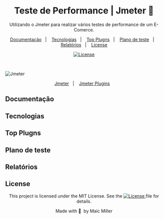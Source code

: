 
<div align="center">
  
# Teste de Performance | Jmeter 🦋
  
Utilizando o Jmeter para realizar vários testes de performance de um E-Comerce.
  
</div>
  
  <p align="center">
  <a href="#Documentação">Documentação</a>&nbsp;&nbsp;&nbsp;|&nbsp;&nbsp;&nbsp;
  <a href="#Tecnologias">Tecnologias</a>&nbsp;&nbsp;&nbsp;|&nbsp;&nbsp;&nbsp;
  <a href="#Tecnologias">Top Plugns</a>&nbsp;&nbsp;&nbsp;|&nbsp;&nbsp;&nbsp;
  <a href="#Plano-de-teste">Plano de teste</a>&nbsp;&nbsp;&nbsp;|&nbsp;&nbsp;&nbsp;
  <a href="#Relatórios">Relatórios</a>&nbsp;&nbsp;&nbsp;|&nbsp;&nbsp;&nbsp;
  <a href="#License">License</a>
</p>

<p align="center">
  <a href="https://mit-license.org/">
  <img src="https://img.shields.io/static/v1?label=license&message=MIT&color=5965E0&labelColor=121214" alt="License">
  </a>
</p>

<br>

![Jmeter](https://user-images.githubusercontent.com/990877/132419124-14a9915c-29e2-4f7b-b805-66104814b2c2.png)

<p align="center">
  <a href="https://jmeter.apache.org/">Jmeter</a>&nbsp;&nbsp;&nbsp;|&nbsp;&nbsp;&nbsp;
  <a href="https://jmeter-plugins.org/">Jmeter Plugins</a>&nbsp;&nbsp;&nbsp;
</p>


## Documentação

## Tecnologias

## Top Plugns

## Plano de teste

## Relatórios

## License

<div align="center">
  
<p>This project is licensed under the MIT License. See the
  <a href="https://mit-license.org/">
  <img src="https://img.shields.io/static/v1?label=license&message=MIT&color=5965E0&labelColor=121214" alt="License">
  </a> file for details.</p>
<p>Made with&nbsp;💙 &nbsp;by Maic Miller</p>
  
<div>
